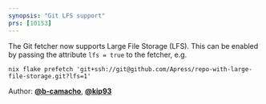 ```yaml
---
synopsis: "Git LFS support"
prs: [10153]
---
```


The Git fetcher now supports Large File Storage (LFS). This can be enabled by passing the attribute `lfs = true` to the fetcher, e.g.
```console
nix flake prefetch 'git+ssh://git@github.com/Apress/repo-with-large-file-storage.git?lfs=1'
```

Author: [**@b-camacho**](https://github.com/b-camacho), [**@kip93**](https://github.com/kip93)
